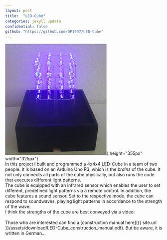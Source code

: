 ```yaml
---
layout: post
title:  "LED-Cube"
categories: jekyll update
confidential: false
github: "https://github.com/DP1997/LED-Cube"
---
```


![overview](/assets/images/LED-Cube1.PNG){:height="355px" width="325px"}<br>
In this project I built and programmed a 4x4x4 LED-Cube in a team of two people.
It is based on an Arduino Uno R3, which is the *brains* of the cube.
It not only connects all parts of the cube physically, but also runs the code that executes different light patterns.<br>
The cube is equipped with an infrared sensor which enables the user to set different, predefined light patterns via a remote control. In addition, the cube features a sound sensor. Set to the respective mode, the cube can respond to soundwaves, playing light patterns in accordance to the strength of the wave.<br>
I think the strengths of the cube are best conveyed via a video:<br>
<br>
Those who are interested can find a [construction manual here]({{ site.url }}/assets/download/LED-Cube_construction_manual.pdf). But be aware, it is written in German...
